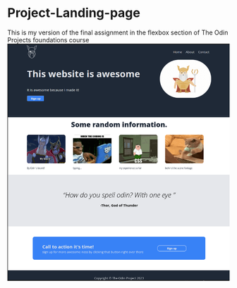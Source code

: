 # Project-Landing-page

This is my version of the final assignment in the flexbox section of The Odin Projects foundations course
![Preview](Screenshot_20231006_213454.png)
